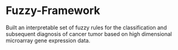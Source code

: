 # Fuzzy-Framework
Built an interpretable set of fuzzy rules for the classification and subsequent diagnosis of cancer tumor based on high dimensional microarray gene expression data.
